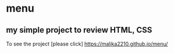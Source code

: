 # menu
## my simple project to review HTML, CSS
To see the project [please click] https://malika2210.github.io/menu/
